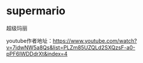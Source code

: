 # supermario
超级玛丽

youtube作者地址：https://www.youtube.com/watch?v=7idwNW5a8Qs&list=PLZm85UZQLd2SXQzsF-a0-pPF6IWDDdrXt&index=4
